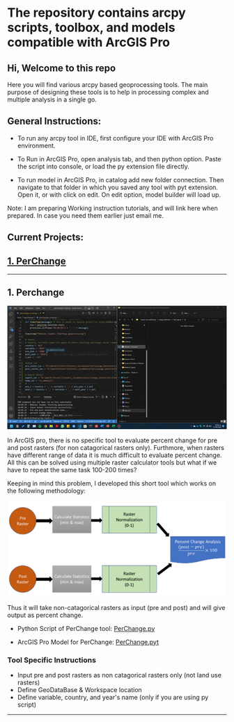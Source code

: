 # The repository contains arcpy scripts, toolbox, and models compatible with ArcGIS Pro

## Hi, Welcome to this repo

Here you will find various arcpy based geoprocessing tools. The main purpose of designing these tools is to help in processing complex and multiple analysis in a single go.


## General  Instructions:
    
- To run any arcpy tool in IDE, first configure your IDE with ArcGIS Pro environment.

- To Run in ArcGIS Pro, open analysis tab, and then python option. Paste the script into console, or load the py extension file directly.

- To run model in ArcGIS Pro, in catalog add new folder connection. Then navigate to that folder in which you saved any tool with pyt extension. Open it, or with click on edit. On edit option, model builder will load up.

Note: I am preparing Working instruction tutorials, and will link here when prepared. In case you need them earlier just email me.

## Current Projects:

## [1. PerChange](#1-perchange)

---

## 1. Perchange

![gif img](material/perchange/working.gif)

In ArcGIS pro, there is no specific tool to evaluate percent change for pre and post rasters (for non catagorical rasters only). Furthmore, when rasters have different range of data it is much difficult to evaluate percent change. All this can be solved using multiple raster calculator tools but what if we have to repeat the same task 100-200 times?

Keeping in mind this problem, I developed this short tool which works on the following methodology:

![figure](material/perchange/meth.png)

Thus it will take non-catagorical rasters as input (pre and post) and will give output as percent change.

- Python Script of PerChange tool: [PerChange.py](main/perchange/perchange_script.py)

- ArcGIS Pro Model for PerChange: [PerChange.pyt](main/perchange/perchange_model.py)

### Tool Specific Instructions

- Input pre and post rasters as non catagorical rasters only (not land use rasters)
- Define GeoDataBase & Workspace location
- Define variable, country, and year's name (only if you are using py script)

---

